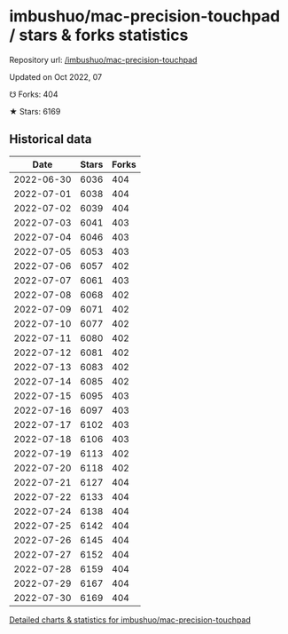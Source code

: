 # imbushuo/mac-precision-touchpad / stars & forks statistics

Repository url: [/imbushuo/mac-precision-touchpad](https://github.com/imbushuo/mac-precision-touchpad)

Updated on Oct 2022, 07

☋ Forks: 404

★ Stars: 6169

## Historical data
| Date | Stars | Forks |
|------|-------|-------|
| 2022-06-30 | 6036 | 404 | 
| 2022-07-01 | 6038 | 404 | 
| 2022-07-02 | 6039 | 404 | 
| 2022-07-03 | 6041 | 403 | 
| 2022-07-04 | 6046 | 403 | 
| 2022-07-05 | 6053 | 403 | 
| 2022-07-06 | 6057 | 402 | 
| 2022-07-07 | 6061 | 403 | 
| 2022-07-08 | 6068 | 402 | 
| 2022-07-09 | 6071 | 402 | 
| 2022-07-10 | 6077 | 402 | 
| 2022-07-11 | 6080 | 402 | 
| 2022-07-12 | 6081 | 402 | 
| 2022-07-13 | 6083 | 402 | 
| 2022-07-14 | 6085 | 402 | 
| 2022-07-15 | 6095 | 403 | 
| 2022-07-16 | 6097 | 403 | 
| 2022-07-17 | 6102 | 403 | 
| 2022-07-18 | 6106 | 403 | 
| 2022-07-19 | 6113 | 402 | 
| 2022-07-20 | 6118 | 402 | 
| 2022-07-21 | 6127 | 404 | 
| 2022-07-22 | 6133 | 404 | 
| 2022-07-24 | 6138 | 404 | 
| 2022-07-25 | 6142 | 404 | 
| 2022-07-26 | 6145 | 404 | 
| 2022-07-27 | 6152 | 404 | 
| 2022-07-28 | 6159 | 404 | 
| 2022-07-29 | 6167 | 404 | 
| 2022-07-30 | 6169 | 404 | 


[Detailed charts & statistics for imbushuo/mac-precision-touchpad](https://reviewgithub.com/rep/imbushuo/mac-precision-touchpad)
